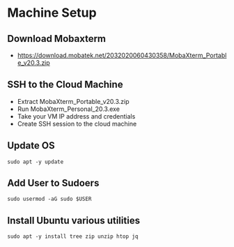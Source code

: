 # Machine Setup

## Download Mobaxterm
- https://download.mobatek.net/2032020060430358/MobaXterm_Portable_v20.3.zip

## SSH to the Cloud Machine
- Extract MobaXterm_Portable_v20.3.zip
- Run MobaXterm_Personal_20.3.exe
- Take your VM IP address and credentials
- Create SSH session to the cloud machine

## Update OS
```
sudo apt -y update
```

## Add User to Sudoers
```
sudo usermod -aG sudo $USER
```

## Install Ubuntu various utilities
```
sudo apt -y install tree zip unzip htop jq
```
